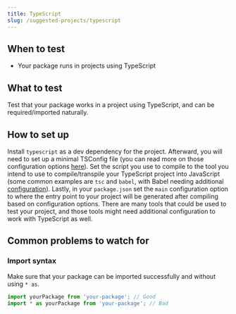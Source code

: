```yaml
---
title: TypeScript
slug: /suggested-projects/typescript
---
```


## When to test

- Your package runs in projects using TypeScript

## What to test

Test that your package works in a project using TypeScript, and can be required/imported naturally.

## How to set up

Install `typescript` as a dev dependency for the project. Afterward, you will need to set up a minimal TSConfig file (you can read more on those configuration options [here](https://www.typescriptlang.org/tsconfig)). Set the script you use to compile to the tool you intend to use to compile/transpile your TypeScript project into JavaScript (some common examples are `tsc` and `babel`, with Babel needing additional [configuration](https://github.com/microsoft/TypeScript-Babel-Starter)). Lastly, in your `package.json` set the `main` configuration option to where the entry point to your project will be generated after compiling based on configuration options. There are many tools that could be used to test your project, and those tools might need additional configuration to work with TypeScript as well.

## Common problems to watch for

### Import syntax

Make sure that your package can be imported successfully and without using `* as`.

```js
import yourPackage from 'your-package'; // Good
import * as yourPackage from 'your-package'; // Bad
```

